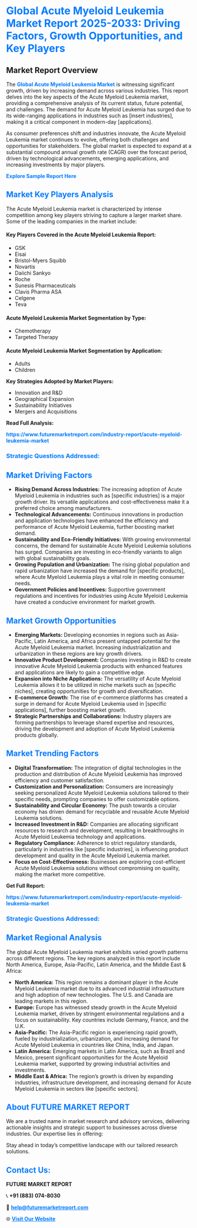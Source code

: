 <h1 style="color: #007BFF;">Global Acute Myeloid Leukemia Market Report 2025-2033: Driving Factors, Growth Opportunities, and Key Players</h1>

<section id="overview">
<h2>Market Report Overview</h2>
<p>The <a href="https://www.futuremarketreport.com/industry-report/acute-myeloid-leukemia-market" style="color: #007BFF; text-decoration: none;"><strong>Global Acute Myeloid Leukemia Market</strong></a> is witnessing significant growth, driven by increasing demand across various industries. This report delves into the key aspects of the Acute Myeloid Leukemia market, providing a comprehensive analysis of its current status, future potential, and challenges. The demand for Acute Myeloid Leukemia has surged due to its wide-ranging applications in industries such as [insert industries], making it a critical component in modern-day [applications].</p>
<p>As consumer preferences shift and industries innovate, the Acute Myeloid Leukemia market continues to evolve, offering both challenges and opportunities for stakeholders. The global market is expected to expand at a substantial compound annual growth rate (CAGR) over the forecast period, driven by technological advancements, emerging applications, and increasing investments by major players.</p>
</section>

<section id="overview">
<p><a href="https://www.futuremarketreport.com/request-sample/reportId=78898" style="color: #007BFF; text-decoration: none;"><strong>Explore Sample Report Here</strong></a></p>
</section>

<section id="key-players">
<h2 style="color: #007BFF;">Market Key Players Analysis</h2>
<p>The Acute Myeloid Leukemia market is characterized by intense competition among key players striving to capture a larger market share. Some of the leading companies in the market include:</p>
<h4>Key Players Covered in the Acute Myeloid Leukemia Report:</h4>
<ul><li>GSK</li><li>Eisai</li><li>Bristol-Myers Squibb</li><li>Novartis</li><li>Daiichi Sankyo</li><li>Roche</li><li>Sunesis Pharmaceuticals</li><li>Clavis Pharma ASA</li><li>Celgene</li><li>Teva</li></ul>
<h4>Acute Myeloid Leukemia Market Segmentation by Type:</h4>
<ul><li>Chemotherapy</li><li>Targeted Therapy</li></ul>

<h4>Acute Myeloid Leukemia Market Segmentation by Application:</h4>
<ul><li>Adults</li><li>Children</li></ul>
<p><strong>Key Strategies Adopted by Market Players:</strong></p>
<ul>
<li>Innovation and R&D</li>
<li>Geographical Expansion</li>
<li>Sustainability Initiatives</li>
<li>Mergers and Acquisitions</li>
</ul>
</section>

<section>
<p><strong>Read Full Analysis: </strong></p><a href="https://www.futuremarketreport.com/industry-report/acute-myeloid-leukemia-market" style="color: #007BFF; text-decoration: none;"><strong>https://www.futuremarketreport.com/industry-report/acute-myeloid-leukemia-market</strong></a>
<h3 style="color: #007BFF;">Strategic Questions Addressed:</h3>
</section>

<section id="driving-factors">
<h2 style="color: #007BFF;">Market Driving Factors</h2>
<ul>
<li><strong>Rising Demand Across Industries:</strong> The increasing adoption of Acute Myeloid Leukemia in industries such as [specific industries] is a major growth driver. Its versatile applications and cost-effectiveness make it a preferred choice among manufacturers.</li>
<li><strong>Technological Advancements:</strong> Continuous innovations in production and application technologies have enhanced the efficiency and performance of Acute Myeloid Leukemia, further boosting market demand.</li>
<li><strong>Sustainability and Eco-Friendly Initiatives:</strong> With growing environmental concerns, the demand for sustainable Acute Myeloid Leukemia solutions has surged. Companies are investing in eco-friendly variants to align with global sustainability goals.</li>
<li><strong>Growing Population and Urbanization:</strong> The rising global population and rapid urbanization have increased the demand for [specific products], where Acute Myeloid Leukemia plays a vital role in meeting consumer needs.</li>
<li><strong>Government Policies and Incentives:</strong> Supportive government regulations and incentives for industries using Acute Myeloid Leukemia have created a conducive environment for market growth.</li>
</ul>
</section>

<section id="growth-opportunities">
<h2 style="color: #007BFF;">Market Growth Opportunities</h2>
<ul>
<li><strong>Emerging Markets:</strong> Developing economies in regions such as Asia-Pacific, Latin America, and Africa present untapped potential for the Acute Myeloid Leukemia market. Increasing industrialization and urbanization in these regions are key growth drivers.</li>
<li><strong>Innovative Product Development:</strong> Companies investing in R&D to create innovative Acute Myeloid Leukemia products with enhanced features and applications are likely to gain a competitive edge.</li>
<li><strong>Expansion into Niche Applications:</strong> The versatility of Acute Myeloid Leukemia allows it to be utilized in niche markets such as [specific niches], creating opportunities for growth and diversification.</li>
<li><strong>E-commerce Growth:</strong> The rise of e-commerce platforms has created a surge in demand for Acute Myeloid Leukemia used in [specific applications], further boosting market growth.</li>
<li><strong>Strategic Partnerships and Collaborations:</strong> Industry players are forming partnerships to leverage shared expertise and resources, driving the development and adoption of Acute Myeloid Leukemia products globally.</li>
</ul>
</section>

<section id="trending-factors">
<h2 style="color: #007BFF;">Market Trending Factors</h2>
<ul>
<li><strong>Digital Transformation:</strong> The integration of digital technologies in the production and distribution of Acute Myeloid Leukemia has improved efficiency and customer satisfaction.</li>
<li><strong>Customization and Personalization:</strong> Consumers are increasingly seeking personalized Acute Myeloid Leukemia solutions tailored to their specific needs, prompting companies to offer customizable options.</li>
<li><strong>Sustainability and Circular Economy:</strong> The push towards a circular economy has driven demand for recyclable and reusable Acute Myeloid Leukemia solutions.</li>
<li><strong>Increased Investment in R&D:</strong> Companies are allocating significant resources to research and development, resulting in breakthroughs in Acute Myeloid Leukemia technology and applications.</li>
<li><strong>Regulatory Compliance:</strong> Adherence to strict regulatory standards, particularly in industries like [specific industries], is influencing product development and quality in the Acute Myeloid Leukemia market.</li>
<li><strong>Focus on Cost-Effectiveness:</strong> Businesses are exploring cost-efficient Acute Myeloid Leukemia solutions without compromising on quality, making the market more competitive.</li>
</ul>
</section>

<section>
<p><strong>Get Full Report: </strong></p><a href="https://www.futuremarketreport.com/industry-report/acute-myeloid-leukemia-market" style="color: #007BFF; text-decoration: none;"><strong>https://www.futuremarketreport.com/industry-report/acute-myeloid-leukemia-market</strong></a>
<h3 style="color: #007BFF;">Strategic Questions Addressed:</h3>
</section>


<section id="regional-analysis">
<h2 style="color: #007BFF;">Market Regional Analysis</h2>
<p>The global Acute Myeloid Leukemia market exhibits varied growth patterns across different regions. The key regions analyzed in this report include North America, Europe, Asia-Pacific, Latin America, and the Middle East & Africa:</p>
<ul>
<li><strong>North America:</strong> This region remains a dominant player in the Acute Myeloid Leukemia market due to its advanced industrial infrastructure and high adoption of new technologies. The U.S. and Canada are leading markets in this region.</li>
<li><strong>Europe:</strong> Europe has witnessed steady growth in the Acute Myeloid Leukemia market, driven by stringent environmental regulations and a focus on sustainability. Key countries include Germany, France, and the U.K.</li>
<li><strong>Asia-Pacific:</strong> The Asia-Pacific region is experiencing rapid growth, fueled by industrialization, urbanization, and increasing demand for Acute Myeloid Leukemia in countries like China, India, and Japan.</li>
<li><strong>Latin America:</strong> Emerging markets in Latin America, such as Brazil and Mexico, present significant opportunities for the Acute Myeloid Leukemia market, supported by growing industrial activities and investments.</li>
<li><strong>Middle East & Africa:</strong> The region’s growth is driven by expanding industries, infrastructure development, and increasing demand for Acute Myeloid Leukemia in sectors like [specific sectors].</li>
</ul>
</section>

<footer>
<h2 style="color: #007BFF;">About FUTURE MARKET REPORT</h2>
<p>We are a trusted name in market research and advisory services, delivering actionable insights and strategic support to businesses across diverse industries. Our expertise lies in offering:</p>

<p>Stay ahead in today’s competitive landscape with our tailored research solutions.</p>

<h2 style="color: #007BFF;">Contact Us:</h2>
<p><strong>FUTURE MARKET REPORT</strong></p>
<p>📞 <strong>+91 (883) 074-8030</strong></p>
<p>📧 <strong><a href="mailto:help@futuremarketreport.com" style="color: #007BFF;">help@futuremarketreport.com</a></strong></p>
<p>🌐 <strong><a href="https://www.futuremarketreport.com/" style="color: #007BFF;">Visit Our Website</a></strong></p>
</footer>